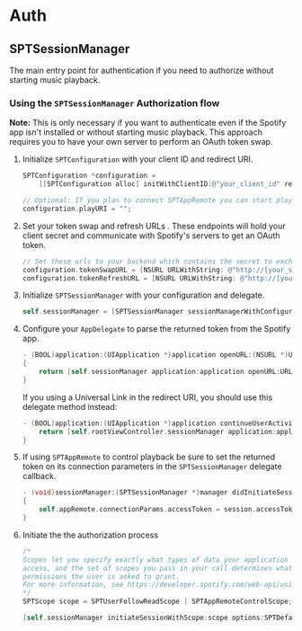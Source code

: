 # Auth

## SPTSessionManager

The main entry point for authentication if you need to authorize without starting music playback.

### Using the  `SPTSessionManager`  Authorization flow

**Note:** This is only necessary if you want to authenticate even if the Spotify app isn't installed or without starting music playback. This approach requires you to have your own server to perform an OAuth token swap.

1. Initialize `SPTConfiguration` with your client ID and redirect URI.

    ```objective-c
    SPTConfiguration *configuration =
        [[SPTConfiguration alloc] initWithClientID:@"your_client_id" redirectURL:[NSURL urlWithString:@"your_redirect_uri"]];

    // Optional: If you plan to connect SPTAppRemote you can start playback during authorization by setting playURI to a non-nil string. If Spotify is already playing it will continue playing even though a URI is provided.
    configuration.playURI = "";
    ```

2. Set your token swap and refresh URLs . These endpoints will hold your client secret and communicate with Spotify's servers to get an OAuth token.

    ```objective-c
    // Set these urls to your backend which contains the secret to exchange for an access token
    configuration.tokenSwapURL = [NSURL URLWithString: @"http://[your_server]/swap"];
    configuration.tokenRefreshURL = [NSURL URLWithString: @"http://[your_server]/refresh"];
    ```

3. Initialize `SPTSessionManager` with your configuration and delegate.

    ```objective-c
    self.sessionManager = [SPTSessionManager sessionManagerWithConfiguration:configuration delegate:self];
    ```

4. Configure your `AppDelegate` to parse the returned token from the Spotify app.

    ```objective-c
    - (BOOL)application:(UIApplication *)application openURL:(NSURL *)URL options:(NSDictionary<UIApplicationOpenURLOptionsKey, id> *)options
    {
        return [self.sessionManager application:application openURL:URL options:options];
    }
    ```

    If you using a Universal Link in the redirect URI, you should use this delegate method instead:

    ```objective-c
    - (BOOL)application:(UIApplication *)application continueUserActivity:(NSUserActivity *)userActivity restorationHandler:(void (^)(NSArray<id<UIUserActivityRestoring>> * _Nullable))restorationHandler {
        return [self.rootViewController.sessionManager application:application continueUserActivity:userActivity restorationHandler:restorationHandler]
    }
    ```


5. If using `SPTAppRemote` to control playback be sure to set the returned token on its connection parameters in the `SPTSessionManager` delegate callback.

    ```objective-c
    - (void)sessionManager:(SPTSessionManager *)manager didInitiateSession:(SPTSession *)session
    {
        self.appRemote.connectionParams.accessToken = session.accessToken
    }
    ```

6. Initiate the the authorization process

    ```objective-c
    /*
    Scopes let you specify exactly what types of data your application wants to
    access, and the set of scopes you pass in your call determines what access
    permissions the user is asked to grant.
    For more information, see https://developer.spotify.com/web-api/using-scopes/.
    */
    SPTScope scope = SPTUserFollowReadScope | SPTAppRemoteControlScope;

    [self.sessionManager initiateSessionWithScope:scope options:SPTDefaultAuthorizationOption];
    ```